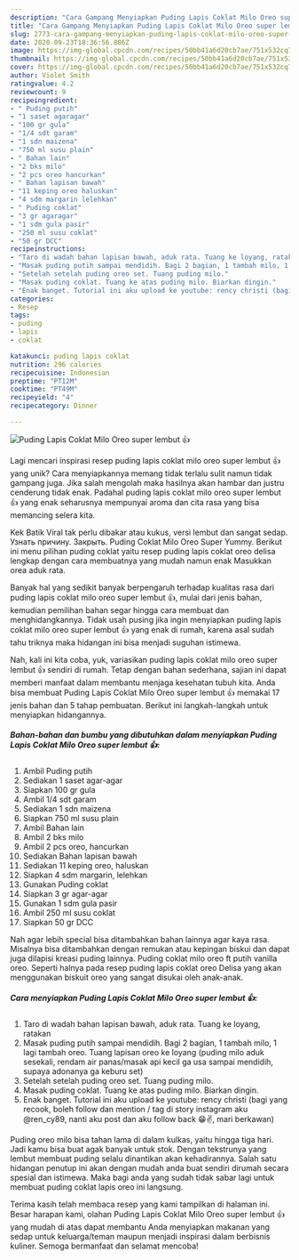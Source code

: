 ```yaml
---
description: "Cara Gampang Menyiapkan Puding Lapis Coklat Milo Oreo super lembut 👍, Bisa Manjain Lidah"
title: "Cara Gampang Menyiapkan Puding Lapis Coklat Milo Oreo super lembut 👍, Bisa Manjain Lidah"
slug: 2773-cara-gampang-menyiapkan-puding-lapis-coklat-milo-oreo-super-lembut-bisa-manjain-lidah
date: 2020-09-23T18:36:56.886Z
image: https://img-global.cpcdn.com/recipes/50bb41a6d20cb7ae/751x532cq70/puding-lapis-coklat-milo-oreo-super-lembut-👍-foto-resep-utama.jpg
thumbnail: https://img-global.cpcdn.com/recipes/50bb41a6d20cb7ae/751x532cq70/puding-lapis-coklat-milo-oreo-super-lembut-👍-foto-resep-utama.jpg
cover: https://img-global.cpcdn.com/recipes/50bb41a6d20cb7ae/751x532cq70/puding-lapis-coklat-milo-oreo-super-lembut-👍-foto-resep-utama.jpg
author: Violet Smith
ratingvalue: 4.2
reviewcount: 9
recipeingredient:
- " Puding putih"
- "1 saset agaragar"
- "100 gr gula"
- "1/4 sdt garam"
- "1 sdn maizena"
- "750 ml susu plain"
- " Bahan lain"
- "2 bks milo"
- "2 pcs oreo hancurkan"
- " Bahan lapisan bawah"
- "11 keping oreo haluskan"
- "4 sdm margarin lelehkan"
- " Puding coklat"
- "3 gr agaragar"
- "1 sdm gula pasir"
- "250 ml susu coklat"
- "50 gr DCC"
recipeinstructions:
- "Taro di wadah bahan lapisan bawah, aduk rata. Tuang ke loyang, ratakan"
- "Masak puding putih sampai mendidih. Bagi 2 bagian, 1 tambah milo, 1 lagi tambah oreo. Tuang lapisan oreo ke loyang (puding milo aduk sesekali, rendam air panas/masak api kecil ga usa sampai mendidih, supaya adonanya ga keburu set)"
- "Setelah setelah puding oreo set. Tuang puding milo."
- "Masak puding coklat. Tuang ke atas puding milo. Biarkan dingin."
- "Enak banget. Tutorial ini aku upload ke youtube: rency christi (bagi yang recook, boleh follow dan mention / tag di story instagram aku @ren_cy89, nanti aku post dan aku follow back 😁✌️, mari berkawan)"
categories:
- Resep
tags:
- puding
- lapis
- coklat

katakunci: puding lapis coklat 
nutrition: 296 calories
recipecuisine: Indonesian
preptime: "PT12M"
cooktime: "PT49M"
recipeyield: "4"
recipecategory: Dinner

---
```



![Puding Lapis Coklat Milo Oreo super lembut 👍](https://img-global.cpcdn.com/recipes/50bb41a6d20cb7ae/751x532cq70/puding-lapis-coklat-milo-oreo-super-lembut-👍-foto-resep-utama.jpg)

Lagi mencari inspirasi resep puding lapis coklat milo oreo super lembut 👍 yang unik? Cara menyiapkannya memang tidak terlalu sulit namun tidak gampang juga. Jika salah mengolah maka hasilnya akan hambar dan justru cenderung tidak enak. Padahal puding lapis coklat milo oreo super lembut 👍 yang enak seharusnya mempunyai aroma dan cita rasa yang bisa memancing selera kita.

Kek Batik Viral tak perlu dibakar atau kukus, versi lembut dan sangat sedap. Узнать причину. Закрыть. Puding Coklat Milo Oreo Super Yummy. Berikut ini menu pilihan puding coklat yaitu resep puding lapis coklat oreo delisa lengkap dengan cara membuatnya yang mudah namun enak Masukkan orea aduk rata.

Banyak hal yang sedikit banyak berpengaruh terhadap kualitas rasa dari puding lapis coklat milo oreo super lembut 👍, mulai dari jenis bahan, kemudian pemilihan bahan segar hingga cara membuat dan menghidangkannya. Tidak usah pusing jika ingin menyiapkan puding lapis coklat milo oreo super lembut 👍 yang enak di rumah, karena asal sudah tahu triknya maka hidangan ini bisa menjadi suguhan istimewa.


Nah, kali ini kita coba, yuk, variasikan puding lapis coklat milo oreo super lembut 👍 sendiri di rumah. Tetap dengan bahan sederhana, sajian ini dapat memberi manfaat dalam membantu menjaga kesehatan tubuh kita. Anda bisa membuat Puding Lapis Coklat Milo Oreo super lembut 👍 memakai 17 jenis bahan dan 5 tahap pembuatan. Berikut ini langkah-langkah untuk menyiapkan hidangannya.

<!--inarticleads1-->

##### Bahan-bahan dan bumbu yang dibutuhkan dalam menyiapkan Puding Lapis Coklat Milo Oreo super lembut 👍:

1. Ambil  Puding putih
1. Sediakan 1 saset agar-agar
1. Siapkan 100 gr gula
1. Ambil 1/4 sdt garam
1. Sediakan 1 sdn maizena
1. Siapkan 750 ml susu plain
1. Ambil  Bahan lain
1. Ambil 2 bks milo
1. Ambil 2 pcs oreo, hancurkan
1. Sediakan  Bahan lapisan bawah
1. Sediakan 11 keping oreo, haluskan
1. Siapkan 4 sdm margarin, lelehkan
1. Gunakan  Puding coklat
1. Siapkan 3 gr agar-agar
1. Gunakan 1 sdm gula pasir
1. Ambil 250 ml susu coklat
1. Siapkan 50 gr DCC


Nah agar lebih special bisa ditambahkan bahan lainnya agar kaya rasa. Misalnya bisa ditambahkan dengan remukan atau kepingan biskui dan dapat juga dilapisi kreasi puding lainnya. Puding coklat milo oreo ft putih vanilla oreo. Seperti halnya pada resep puding lapis coklat oreo Delisa yang akan menggunakan biskuit oreo yang sangat disukai oleh anak-anak. 

<!--inarticleads2-->

##### Cara menyiapkan Puding Lapis Coklat Milo Oreo super lembut 👍:

1. Taro di wadah bahan lapisan bawah, aduk rata. Tuang ke loyang, ratakan
1. Masak puding putih sampai mendidih. Bagi 2 bagian, 1 tambah milo, 1 lagi tambah oreo. Tuang lapisan oreo ke loyang (puding milo aduk sesekali, rendam air panas/masak api kecil ga usa sampai mendidih, supaya adonanya ga keburu set)
1. Setelah setelah puding oreo set. Tuang puding milo.
1. Masak puding coklat. Tuang ke atas puding milo. Biarkan dingin.
1. Enak banget. Tutorial ini aku upload ke youtube: rency christi (bagi yang recook, boleh follow dan mention / tag di story instagram aku @ren_cy89, nanti aku post dan aku follow back 😁✌️, mari berkawan)


Puding oreo milo bisa tahan lama di dalam kulkas, yaitu hingga tiga hari. Jadi kamu bisa buat agak banyak untuk stok. Dengan tekstrunya yang lembut membuat puding selalu dinantikan akan kehadirannya. Salah satu hidangan penutup ini akan dengan mudah anda buat sendiri dirumah secara spesial dan istimewa. Maka bagi anda yang sudah tidak sabar lagi untuk membuat puding coklat lapis oreo ini langsung. 

Terima kasih telah membaca resep yang kami tampilkan di halaman ini. Besar harapan kami, olahan Puding Lapis Coklat Milo Oreo super lembut 👍 yang mudah di atas dapat membantu Anda menyiapkan makanan yang sedap untuk keluarga/teman maupun menjadi inspirasi dalam berbisnis kuliner. Semoga bermanfaat dan selamat mencoba!
